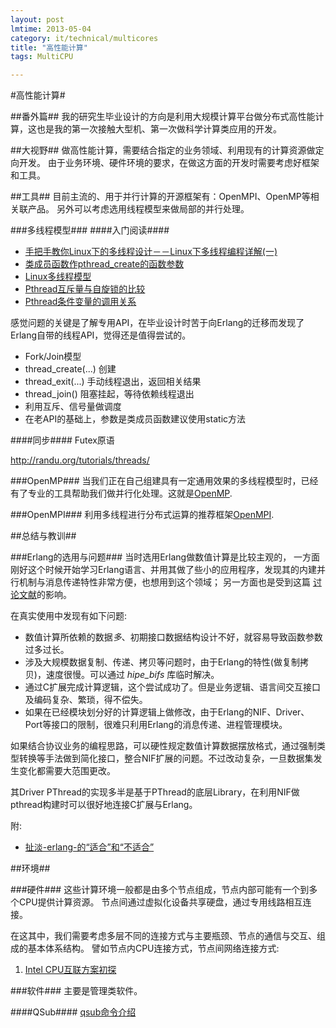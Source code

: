 ```yaml
---
layout: post
lmtime: 2013-05-04
category: it/technical/multicores
title: "高性能计算"
tags: MultiCPU

---
```




#高性能计算#

##番外篇##
我的研究生毕业设计的方向是利用大规模计算平台做分布式高性能计算，这也是我的第一次接触大型机、第一次做科学计算类应用的开发。

##大视野##
做高性能计算，需要结合指定的业务领域、利用现有的计算资源做定向开发。
由于业务环境、硬件环境的要求，在做这方面的开发时需要考虑好框架和工具。

##工具##
目前主流的、用于并行计算的开源框架有：OpenMPI、OpenMP等相关联产品。
另外可以考虑选用线程模型来做局部的并行处理。

###多线程模型###
####入门阅读####
  * [手把手教你Linux下的多线程设计－－Linux下多线程编程详解(一) ](http://blog.csdn.net/frozen_fish/article/details/1679491)
  * [类成员函数作pthread_create的函数参数](http://hi.baidu.com/ivy_jing/blog/item/abe56f123ecab414213f2e1c.html)
  * [Linux多线程模型](http://hi.baidu.com/jiaju111/blog/item/f896ba2a1049e43f5343c180.html)
  * [Pthread互斥量与自旋锁的比较](http://www.searchtb.com/2011/01/pthreads-mutex-vs-pthread-spinlock.html)
  * [Pthread条件变量的调用关系](http://www.cnblogs.com/motadou/archive/2010/02/13/1668075.html)

感觉问题的关键是了解专用API，在毕业设计时苦于向Erlang的迁移而发现了Erlang自带的线程API，觉得还是值得尝试的。
  * Fork/Join模型
  * thread_create(...) 创建
  * thread_exit(...) 手动线程退出，返回相关结果
  * thread_join() 阻塞挂起，等待依赖线程退出
  * 利用互斥、信号量做调度
  * 在老API的基础上，参数是类成员函数建议使用static方法

####同步####
Futex原语

http://randu.org/tutorials/threads/

###OpenMP###
当我们正在自己组建具有一定通用效果的多线程模型时，已经有了专业的工具帮助我们做并行化处理。这就是[OpenMP](/it/technical/multicores/2011/07/21/OpenMP).

###OpenMPI###
利用多线程进行分布式运算的推荐框架[OpenMPI](/it/technical/multicores/2011/02/26/OpenMPI).

##总结与教训##

###Erlang的选用与问题###
当时选用Erlang做数值计算是比较主观的，
一方面刚好这个时候开始学习Erlang语言、并用其做了些小的应用程序，发现其的内建并行机制与消息传递特性非常方便，也想用到这个领域；
另一方面也是受到这篇 [讨论文献](http://www.google.com/url?sa=t&source=web&cd=1&ved=0CBcQFjAA&url=http%3A%2F%2Fwww.erlang.org%2Fworkshop%2F2008%2FSess23.pdf&rct=j&q=High-performance%20technical%20computing%20with%20erlang&ei=0j8bTpybIYPQhAecwIDNBQ&usg=AFQjCNFT9Fh4Lp0QHtWcdCnyHnS3PNpOXw&sig2=vLBrA-MRZxo_PIUrUNHGfg&cad=rja)的影响。

在真实使用中发现有如下问题:
  * 数值计算所依赖的数据*多*、初期接口数据结构设计不好，就容易导致函数参数过多过长。
  * 涉及大规模数据复制、传递、拷贝等问题时，由于Erlang的特性(做复制拷贝)，速度很慢。可以通过 *hipe_bifs* 库临时解决。
  * 通过C扩展完成计算逻辑，这个尝试成功了。但是业务逻辑、语言间交互接口及编码复杂、繁琐，得不偿失。
  * 如果在已经模块划分好的计算逻辑上做修改，由于Erlang的NIF、Driver、Port等接口的限制，很难只利用Erlang的消息传递、进程管理模块。

如果结合协议业务的编程思路，可以硬性规定数值计算数据摆放格式，通过强制类型转换等手法做到简化接口，整合NIF扩展的问题。不过改动复杂，一旦数据集发生变化都需要大范围更改。

其Driver PThread的实现多半是基于PThread的底层Library，在利用NIF做pthread构建时可以很好地连接C扩展与Erlang。

附:
  * [扯淡-erlang-的“适合”和“不适合”](http://www.mikespook.com/2010/02/扯淡-erlang-的“适合”和“不适合”/)

##环境##

###硬件###
这些计算环境一般都是由多个节点组成，节点内部可能有一个到多个CPU提供计算资源。
节点间通过虚拟化设备共享硬盘，通过专用线路相互连接。

在这其中，我们需要考虑多层不同的连接方式与主要瓶颈、节点的通信与交互、组成的基本体系结构。
譬如节点内CPU连接方式，节点间网络连接方式:
  1. [Intel CPU互联方案初探](http://www.360doc.com/content/10/1213/19/158286_77795484.shtml)

###软件###
主要是管理类软件。

####QSub####
[qsub命令介绍](http://www.clusterresources.com/torquedocs/commands/qsub.shtml)
